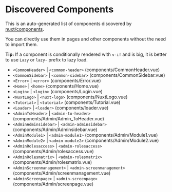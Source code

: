 # Discovered Components

This is an auto-generated list of components discovered by [nuxt/components](https://github.com/nuxt/components).

You can directly use them in pages and other components without the need to import them.

**Tip:** If a component is conditionally rendered with `v-if` and is big, it is better to use `Lazy` or `lazy-` prefix to lazy load.

- `<CommonHeader>` | `<common-header>` (components/CommonHeader.vue)
- `<CommonSidebar>` | `<common-sidebar>` (components/CommonSidebar.vue)
- `<Error>` | `<error>` (components/Error.vue)
- `<Home>` | `<home>` (components/Home.vue)
- `<Login>` | `<login>` (components/Login.vue)
- `<NuxtLogo>` | `<nuxt-logo>` (components/NuxtLogo.vue)
- `<Tutorial>` | `<tutorial>` (components/Tutorial.vue)
- `<Loader>` | `<loader>` (components/loader.vue)
- `<AdminToHeader>` | `<admin-to-header>` (components/Admin/Admin_ToHeader.vue)
- `<AdminAdminsidebar>` | `<admin-adminsidebar>` (components/Admin/Adminsidebar.vue)
- `<AdminModule1>` | `<admin-module1>` (components/Admin/Module1.vue)
- `<AdminModule2>` | `<admin-module2>` (components/Admin/Module2.vue)
- `<AdminRolesaccess>` | `<admin-rolesaccess>` (components/Admin/rolesaccess.vue)
- `<AdminRolesmatrix>` | `<admin-rolesmatrix>` (components/Admin/rolesmatrix.vue)
- `<AdminScreenmanagement>` | `<admin-screenmanagement>` (components/Admin/screenmanagement.vue)
- `<AdminScreenpage>` | `<admin-screenpage>` (components/Admin/screenpage.vue)
